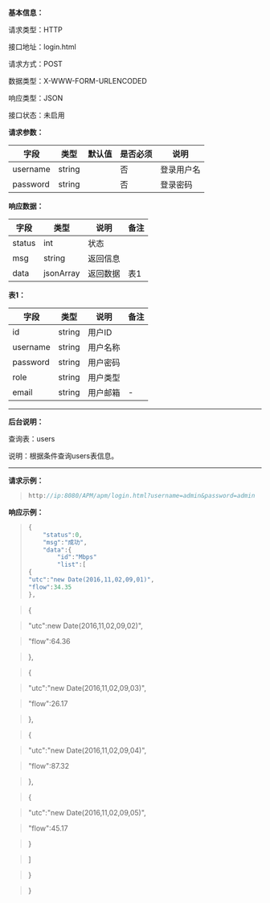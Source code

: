 **基本信息：**



请求类型：HTTP



接口地址：login.html



请求方式：POST



数据类型：X-WWW-FORM-URLENCODED



响应类型：JSON



接口状态：未启用



**请求参数：**



| **字段** | **类型** | **默认值** | **是否必须** | **说明** |
| --- | --- | --- | --- | --- |
| username | string | | 否 | 登录用户名 |
| password | string | | 否 | 登录密码 |



**响应数据：**



| **字段** | **类型** | **说明** | **备注** |
| --- | --- | --- | --- |
| status | int | 状态 | |
| msg | string | 返回信息 | |
| data | jsonArray | 返回数据 | 表1 |



**表1：**



| **字段** | **类型** | **说明** | **备注** |
| --- | --- | --- | --- |
| id | string | 用户ID | |
| username | string | 用户名称 | |
| password | string | 用户密码 | |
| role | string | 用户类型 | |
| email | string | 用户邮箱| - |



---



**后台说明：**



查询表：users



说明：根据条件查询users表信息。



---



**请求示例：**



> ```js
> http://ip:8080/APM/apm/login.html?username=admin&password=admin
> ```



**响应示例：**



> ```js
> {
>     "status":0,
>     "msg":"成功",
>     "data":{
>         "id":"Mbps"
>         "list":[
> {
> "utc":"new Date(2016,11,02,09,01)",
> "flow":34.35
> },

> {

> "utc":new Date(2016,11,02,09,02)",

> "flow":64.36

> },

> {

> "utc":"new Date(2016,11,02,09,03)",

> "flow":26.17

> },

> {

> "utc":"new Date(2016,11,02,09,04)",

> "flow":87.32

> },

> {

> "utc":"new Date(2016,11,02,09,05)",

> "flow":45.17

> }

> ]

> }

> }

> ```




